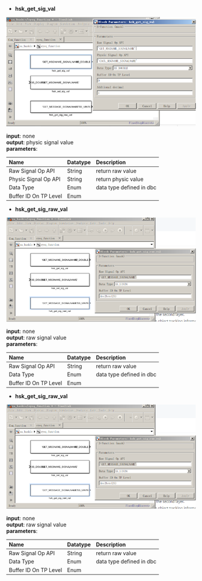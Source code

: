* **hsk\_get\_sig\_val**

![](/assets/hsk_get_sig_val.PNG)

**input**: none  
**output**: physic signal value  
**parameters**:

| Name | Datatype | Description |
| :--- | :--- | :--- |
| Raw Signal Op API | String | return raw value |
| Physic Signal Op API | String | return physic value |
| Data Type | Enum | data type defined in dbc |
| Buffer ID On TP Level | Enum |  |

* **hsk\_get\_sig\_raw\_val**

![](/assets/hsk_get_sig_raw_val.PNG)

**input**: none  
**output**: raw signal value  
**parameters**:

| Name | Datatype | Description |
| :--- | :--- | :--- |
| Raw Signal Op API | String | return raw value |
| Data Type | Enum | data type defined in dbc |
| Buffer ID On TP Level | Enum |  |

* **hsk\_get\_sig\_raw\_val**

![](/assets/hsk_get_sig_raw_val.PNG)

**input**: none  
**output**: raw signal value  
**parameters**:

| Name | Datatype | Description |
| :--- | :--- | :--- |
| Raw Signal Op API | String | return raw value |
| Data Type | Enum | data type defined in dbc |
| Buffer ID On TP Level | Enum |  |







